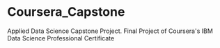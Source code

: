 # Coursera_Capstone
Applied Data Science Capstone Project. Final Project of Coursera's IBM Data Science Professional Certificate
